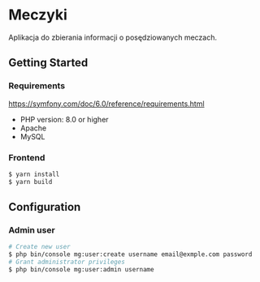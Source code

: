 # Meczyki

Aplikacja do zbierania informacji o posędziowanych meczach.

## Getting Started

### Requirements

https://symfony.com/doc/6.0/reference/requirements.html

* PHP version: 8.0 or higher
* Apache
* MySQL

### Frontend

```bash
$ yarn install
$ yarn build
```

## Configuration

### Admin user

```bash
# Create new user
$ php bin/console mg:user:create username email@exmple.com password
# Grant administrator privileges
$ php bin/console mg:user:admin username
```
